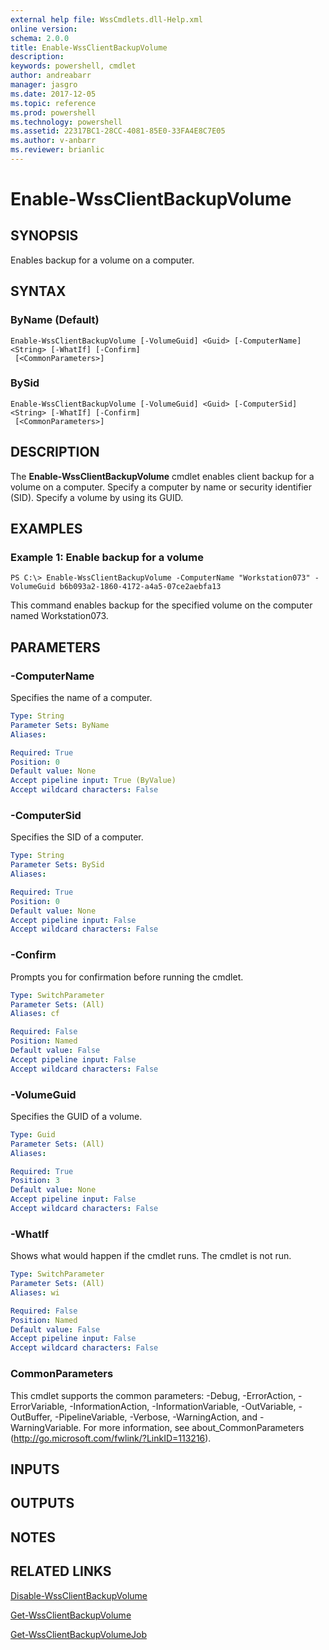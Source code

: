 ```yaml
---
external help file: WssCmdlets.dll-Help.xml
online version: 
schema: 2.0.0
title: Enable-WssClientBackupVolume
description: 
keywords: powershell, cmdlet
author: andreabarr
manager: jasgro
ms.date: 2017-12-05
ms.topic: reference
ms.prod: powershell
ms.technology: powershell
ms.assetid: 22317BC1-28CC-4081-85E0-33FA4E8C7E05
ms.author: v-anbarr
ms.reviewer: brianlic
---
```


# Enable-WssClientBackupVolume

## SYNOPSIS
Enables backup for a volume on a computer.

## SYNTAX

### ByName (Default)
```
Enable-WssClientBackupVolume [-VolumeGuid] <Guid> [-ComputerName] <String> [-WhatIf] [-Confirm]
 [<CommonParameters>]
```

### BySid
```
Enable-WssClientBackupVolume [-VolumeGuid] <Guid> [-ComputerSid] <String> [-WhatIf] [-Confirm]
 [<CommonParameters>]
```

## DESCRIPTION
The **Enable-WssClientBackupVolume** cmdlet enables client backup for a volume on a computer.
Specify a computer by name or security identifier (SID).
Specify a volume by using its GUID.

## EXAMPLES

### Example 1: Enable backup for a volume
```
PS C:\> Enable-WssClientBackupVolume -ComputerName "Workstation073" -VolumeGuid b6b093a2-1860-4172-a4a5-07ce2aebfa13
```

This command enables backup for the specified volume on the computer named Workstation073.

## PARAMETERS

### -ComputerName
Specifies the name of a computer.

```yaml
Type: String
Parameter Sets: ByName
Aliases: 

Required: True
Position: 0
Default value: None
Accept pipeline input: True (ByValue)
Accept wildcard characters: False
```

### -ComputerSid
Specifies the SID of a computer.

```yaml
Type: String
Parameter Sets: BySid
Aliases: 

Required: True
Position: 0
Default value: None
Accept pipeline input: False
Accept wildcard characters: False
```

### -Confirm
Prompts you for confirmation before running the cmdlet.

```yaml
Type: SwitchParameter
Parameter Sets: (All)
Aliases: cf

Required: False
Position: Named
Default value: False
Accept pipeline input: False
Accept wildcard characters: False
```

### -VolumeGuid
Specifies the GUID of a volume.

```yaml
Type: Guid
Parameter Sets: (All)
Aliases: 

Required: True
Position: 3
Default value: None
Accept pipeline input: False
Accept wildcard characters: False
```

### -WhatIf
Shows what would happen if the cmdlet runs.
The cmdlet is not run.

```yaml
Type: SwitchParameter
Parameter Sets: (All)
Aliases: wi

Required: False
Position: Named
Default value: False
Accept pipeline input: False
Accept wildcard characters: False
```

### CommonParameters
This cmdlet supports the common parameters: -Debug, -ErrorAction, -ErrorVariable, -InformationAction, -InformationVariable, -OutVariable, -OutBuffer, -PipelineVariable, -Verbose, -WarningAction, and -WarningVariable. For more information, see about_CommonParameters (http://go.microsoft.com/fwlink/?LinkID=113216).

## INPUTS

## OUTPUTS

## NOTES

## RELATED LINKS

[Disable-WssClientBackupVolume](./Disable-WssClientBackupVolume.md)

[Get-WssClientBackupVolume](./Get-WssClientBackupVolume.md)

[Get-WssClientBackupVolumeJob](./Get-WssClientBackupVolumeJob.md)

